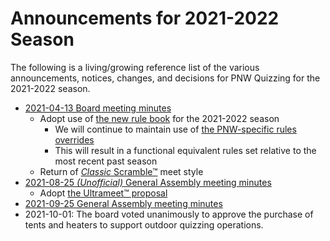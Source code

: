 # Announcements for 2021-2022 Season

The following is a living/growing reference list of the various announcements,
notices, changes, and decisions for PNW Quizzing for the 2021-2022 season.

- [2021-04-13 Board meeting minutes](/district_governance/_meeting_minutes/2021-04-13.md)
    - Adopt use of [the new rule book](https://github.com/gryphonshafer/Quizzing-Rule-Book) for the 2021-2022 season
        - We will continue to maintain use of [the PNW-specific rules overrides](/references_for_quizzing/PNW_rules.md)
        - This will result in a functional equivalent rules set relative to the most recent past season
    - Return of [*Classic* Scramble™](/district_governance/_meeting_minutes/2021-04-13.md#iclassiciscramblesuptmsup) meet style
- [2021-08-25 *(Unofficial)* General Assembly meeting minutes](/district_governance/_meeting_minutes/2021-08-25.md)
    - Adopt [the Ultrameet™ proposal](/district_governance/_meeting_minutes/2021-08-25.md#theultrameetproposal)
- [2021-09-25 General Assembly meeting minutes](/district_governance/_meeting_minutes/2021-09-25.md)
- 2021-10-01: The board voted unanimously to approve the purchase of tents and heaters to support outdoor quizzing operations.
